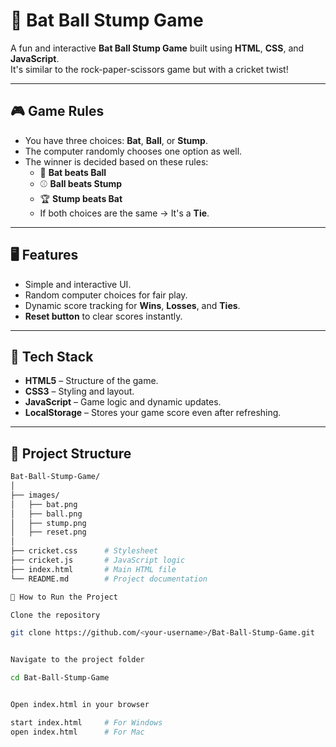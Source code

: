 # 🏏 Bat Ball Stump Game

A fun and interactive **Bat Ball Stump Game** built using **HTML**, **CSS**, and **JavaScript**.  
It's similar to the rock-paper-scissors game but with a cricket twist!  

---

## 🎮 Game Rules

- You have three choices: **Bat**, **Ball**, or **Stump**.
- The computer randomly chooses one option as well.
- The winner is decided based on these rules:
  - 🏏 **Bat beats Ball**  
  - ⚾ **Ball beats Stump**  
  - 🏆 **Stump beats Bat**  
  - If both choices are the same → It's a **Tie**.

---

## 🖥️ Features

- Simple and interactive UI.
- Random computer choices for fair play.
- Dynamic score tracking for **Wins**, **Losses**, and **Ties**.
- **Reset button** to clear scores instantly.

---

## 🧩 Tech Stack

- **HTML5** – Structure of the game.
- **CSS3** – Styling and layout.
- **JavaScript** – Game logic and dynamic updates.
- **LocalStorage** – Stores your game score even after refreshing.

---

## 📂 Project Structure

```bash
Bat-Ball-Stump-Game/
│
├── images/
│   ├── bat.png
│   ├── ball.png
│   ├── stump.png
│   ├── reset.png
│
├── cricket.css      # Stylesheet
├── cricket.js       # JavaScript logic
├── index.html       # Main HTML file
└── README.md        # Project documentation

🚀 How to Run the Project

Clone the repository

git clone https://github.com/<your-username>/Bat-Ball-Stump-Game.git


Navigate to the project folder

cd Bat-Ball-Stump-Game


Open index.html in your browser

start index.html     # For Windows
open index.html      # For Mac
